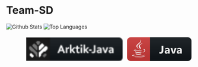 # Team-SD

 ![Github Stats](https://github-readme-stats.vercel.app/api?username=ArkSourcer&count_private=true&show_icons=true&include_all_commits=true&hide_border=true&count_private=true&theme=gotham)
![Top Languages](https://github-readme-stats.vercel.app/api/top-langs/?username=ArkSourcer&show_icons=true&include_all_commits=true&hide_border=true&count_private=true&theme=gotham&langs_count=10)
</details>


<p align="right">
<img src="svg/t-part/Arktik-java.svg" alt="ark" style="vertical-align:top; margin:6px 4px">
<img src="svg/lang/java.svg" alt="java" style="vertical-align:top; margin:6px 4px">   
</p>
